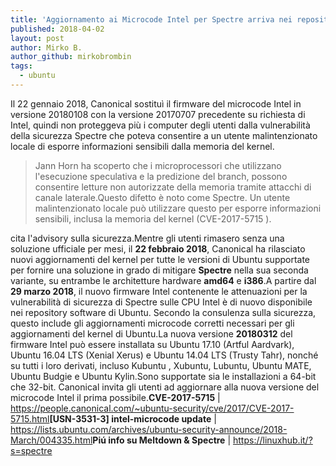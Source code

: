 ```yaml
---
title: 'Aggiornamento ai Microcode Intel per Spectre arriva nei repository di Ubuntu'
published: 2018-04-02
layout: post
author: Mirko B.
author_github: mirkobrombin
tags:
  - ubuntu
---
```

Il 22 gennaio 2018, Canonical sostituì il firmware del microcode Intel in versione 20180108 con la versione 20170707 precedente su richiesta di Intel, quindi non proteggeva più i computer degli utenti dalla vulnerabilità della sicurezza Spectre che poteva consentire a un utente malintenzionato locale di esporre informazioni sensibili dalla memoria del kernel.<blockquote>Jann Horn ha scoperto che i microprocessori che utilizzano l'esecuzione speculativa e la predizione del branch, possono consentire letture non autorizzate della memoria tramite attacchi di canale laterale.Questo difetto è noto come Spectre. Un utente malintenzionato locale può utilizzare questo per esporre informazioni sensibili, inclusa la memoria del kernel (CVE-2017-5715 ).</blockquote>cita l'advisory sulla sicurezza.Mentre gli utenti rimasero senza una soluzione ufficiale per mesi, il <strong>22 febbraio 2018</strong>, Canonical ha rilasciato nuovi aggiornamenti del kernel per tutte le versioni di Ubuntu supportate per fornire una soluzione in grado di mitigare <strong>Spectre</strong> nella sua seconda variante, su entrambe le architetture hardware <strong>amd64</strong> e <strong>i386</strong>.A partire dal <strong>29 marzo 2018</strong>, il nuovo firmware Intel contenente le attenuazioni per la vulnerabilità di sicurezza di Spectre sulle CPU Intel è di nuovo disponibile nei repository software di Ubuntu. Secondo la consulenza sulla sicurezza, questo include gli aggiornamenti microcode corretti necessari per gli aggiornamenti del kernel di Ubuntu.La nuova versione <strong>20180312</strong> del firmware Intel può essere installata su Ubuntu 17.10 (Artful Aardvark), Ubuntu 16.04 LTS (Xenial Xerus) e Ubuntu 14.04 LTS (Trusty Tahr), nonché su tutti i loro derivati, incluso Kubuntu , Xubuntu, Lubuntu, Ubuntu MATE, Ubuntu Budgie e Ubuntu Kylin.Sono supportate sia le installazioni a 64-bit che 32-bit. Canonical invita gli utenti ad aggiornare alla nuova versione del microcode Intel il prima possibile.<strong>CVE-2017-5715</strong> | <a href="https://people.canonical.com/~ubuntu-security/cve/2017/CVE-2017-5715.html">https://people.canonical.com/~ubuntu-security/cve/2017/CVE-2017-5715.html</a><strong>[USN-3531-3] intel-microcode update</strong> | <a href="https://lists.ubuntu.com/archives/ubuntu-security-announce/2018-March/004335.html">https://lists.ubuntu.com/archives/ubuntu-security-announce/2018-March/004335.html</a><strong>Piú info su Meltdown &amp; Spectre</strong> | <a href="https://linuxhub.it/?s=spectre">https://linuxhub.it/?s=spectre</a>